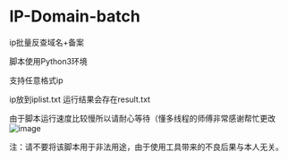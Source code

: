# IP-Domain-batch
ip批量反查域名+备案

脚本使用Python3环境

支持任意格式ip

ip放到iplist.txt
运行结果会存在result.txt

由于脚本运行速度比较慢所以请耐心等待（懂多线程的师傅非常感谢帮忙更改
![image](https://user-images.githubusercontent.com/71672296/120420483-fce04900-c396-11eb-901a-45930669e626.png)



注：请不要将该脚本用于非法用途，由于使用工具带来的不良后果与本人无关。
